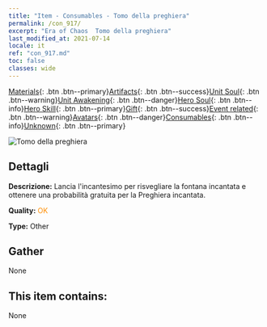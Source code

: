 ```yaml
---
title: "Item - Consumables - Tomo della preghiera"
permalink: /con_917/
excerpt: "Era of Chaos  Tomo della preghiera"
last_modified_at: 2021-07-14
locale: it
ref: "con_917.md"
toc: false
classes: wide
---
```

 [Materials](/ItemsIT/){: .btn .btn--primary}[Artifacts](/ItemsIT/Artifacts/){: .btn .btn--success}[Unit Soul](/ItemsIT/UnitSoul/){: .btn .btn--warning}[Unit Awakening](/ItemsIT/UnitAwakening/){: .btn .btn--danger}[Hero Soul](/ItemsIT/HeroSoul/){: .btn .btn--info}[Hero Skill](/ItemsIT/HeroSkill/){: .btn .btn--primary}[Gift](/ItemsIT/Gift/){: .btn .btn--success}[Event related](/ItemsIT/Events/){: .btn .btn--warning}[Avatars](/ItemsIT/Avatars/){: .btn .btn--danger}[Consumables](/ItemsIT/Consumables/){: .btn .btn--info}[Unknown](/ItemsIT/Unknown/){: .btn .btn--primary}

 ![Tomo della preghiera](/images/t/i_40005.png)

## Dettagli
 **Descrizione:** Lancia l'incantesimo per risvegliare la fontana incantata e ottenere una probabilità gratuita per la Preghiera incantata.

 **Quality:** <span style="color: #FF8C00">OK</span>

 **Type:** Other

## Gather

  None

## This item contains:

  None

